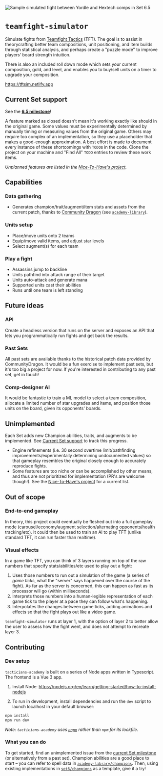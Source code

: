 ![Sample simulated fight between Yordle and Hextech comps in Set 6.5](screenshots/6_5-1.jpg)

# `teamfight-simulator`

Simulate fights from [Teamfight Tactics](https://teamfighttactics.leagueoflegends.com/en-us/) (TFT). The goal is to assist in theorycrafting better team compositions, unit positioning, and item builds through statistical analysis, and perhaps create a "puzzle mode" to improve players' board strength intuition.

There is also an included roll down mode which sets your current composition, gold, and level, and enables you to buy/sell units on a timer to upgrade your composition.

https://tftsim.netlify.app

## Current Set support

See the **[6.5 milestone](https://github.com/tacticians-academy/teamfight-simulator/milestone/1?closed=1)**!

A feature marked as closed doesn't mean it's working exactly like should in the original game. Some values must be experimentally determined by manually timing or measuring values from the original game. Others may require too complex of an implementation, so they use a placeholder that makes a good-enough approximation. A best effort is made to document every instance of these shortcomings with `TODO`s in the code. Clone the project on your machine and "Find All" `TODO` entries to review these work items.

_Unplanned features are listed in the [Nice-To-Have's project](https://github.com/orgs/tacticians-academy/projects/2)._

## Capabilities

### Data gathering
- Generates champion/trait/augment/item stats and assets from the current patch, thanks to [Community Dragon](https://communitydragon.org) (see [`academy-library`](https://github.com/tacticians-academy/academy-library?ts=2)).

### Units setup
- Place/move units onto 2 teams
- Equip/move valid items, and adjust star levels
- Select augment(s) for each team

### Play a fight
- Assassins jump to backline
- Units pathfind into attack range of their target
- Units auto-attack and generate mana
- Supported units cast their abilities
- Runs until one team is left standing

## Future ideas

### API
Create a headless version that runs on the server and exposes an API that lets you programmatically run fights and get back the results.

### Past Sets
All past sets are available thanks to the historical patch data provided by CommunityDragon. It would be a fun exercise to implement past sets, but it's too big a project for now. If you're interested in contributing to any past set, get in touch!

### Comp-designer AI
It would be fantastic to train a ML model to select a team composition, allocate a limited number of star upgrades and items, and position those units on the board, given its opponents' boards.

## Unimplemented

Each Set adds new Champion abilities, traits, and augments to be implemented. See [Current Set support](#current-set-support) to track this progress.

- Engine refinements (i.e. 30 second overtime limit/pathfinding improvements/experimentally determining undocumented values) so that gameplay resembles the original closely enough to accurately reproduce fights.
- Some features are too niche or can be accomplished by other means, and thus are not prioritized for implementation (PR's are welcome though!). See the [Nice-To-Have's project](https://github.com/orgs/tacticians-academy/projects/2) for a current list.

## Out of scope

### End-to-end gameplay
In theory, this project could eventually be fleshed out into a full gameplay mode (carousel/economy/augment selection/alternating opponents/health tracking/etc). It could then be used to train an AI to play TFT (unlike standard TFT, it can run faster than realtime).

### Visual effects
In a game like TFT, you can think of 3 layers running on top of the raw numbers that specify stats/abilities/etc used to play out a fight:
1. Uses those numbers to run out a simulation of the game (a series of _game ticks_, what the "server" says happened over the course of the fight). As far as the server is concerned, this can happen as fast as its processor will go (within milliseconds).
2. Interprets those numbers into a human-legible representation of each game tick to the player at a pace they can follow what's happening.
3. Interpolates the changes between game ticks, adding animations and effects so that the fight plays out like a video game.

`teamfight-simulator` runs at layer 1, with the option of layer 2 to better allow the user to assess how the fight went, and does not attempt to recreate layer 3.

## Contributing

### Dev setup
`tacticians-academy` is built on a series of Node apps written in Typescript. The frontend is a Vue 3 app.

1. Install Node: https://nodejs.org/en/learn/getting-started/how-to-install-nodejs

2. To run in development, install dependencies and run the `dev` script to launch localhost in your default browser:

```sh
npm install
npm run dev
```

_Note: `tacticians-academy` uses [`pnpm`](https://pnpm.io) rather than `npm` for its lockfile._

### What you can do
To get started, find an unimplemented issue from the [current Set milestone](#current-set-support) (or alternatively from a past set). Champion abilities are a good place to start – you can refer to spell data in [`academy-library/champions`](https://github.com/tacticians-academy/academy-library/blob/main/dist/set6/champions.ts?ts=2). Then, using existing implementations in [`set6/champions`](src/sim/data/set6/champions.ts?ts=2) as a template, give it a try!
